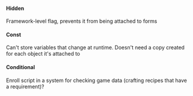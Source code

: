 
#### Hidden
Framework-level flag, prevents it from being attached to forms

#### Const
Can't store variables that change at runtime. Doesn't need a copy created for each object it's attached to

#### Conditional
Enroll script in a system for checking game data (crafting recipes that have a requirement)?

